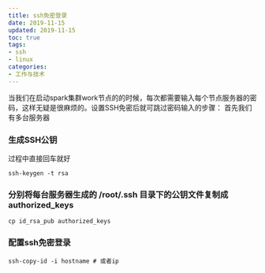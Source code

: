 ```yaml
---
title: ssh免密登录
date: 2019-11-15
updated: 2019-11-15
toc: true
tags: 
- ssh
- linux
categories: 
- 工作与技术
---
```


当我们在启动spark集群work节点的的时候，每次都需要输入每个节点服务器的密码，这样无疑是很麻烦的。设置SSH免密后就可跳过密码输入的步骤：
首先我们有多台服务器
### 生成SSH公钥

过程中直接回车就好

```shell
ssh-keygen -t rsa
```

### 分别将每台服务器生成的 /root/.ssh 目录下的公钥文件复制成 **authorized_keys**

```shell
cp id_rsa_pub authorized_keys
```

### 配置ssh免密登录

```shell
ssh-copy-id -i hostname # 或者ip
```
